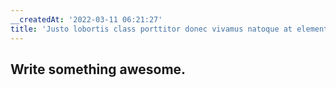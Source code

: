 ```yaml
---
__createdAt: '2022-03-11 06:21:27'
title: 'Justo lobortis class porttitor donec vivamus natoque at elementum nisl.'
---
```


## Write something awesome.